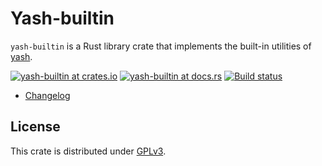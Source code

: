 # Yash-builtin

`yash-builtin` is a Rust library crate that implements the built-in utilities of
[yash](../README.md).

[![yash-builtin at crates.io](https://img.shields.io/crates/v/yash-builtin.svg)](https://crates.io/crates/yash-builtin)
[![yash-builtin at docs.rs](https://docs.rs/yash-builtin/badge.svg)](https://docs.rs/yash-builtin)
[![Build status](https://github.com/magicant/yash-rs/actions/workflows/ci.yml/badge.svg)](https://github.com/magicant/yash-rs/actions/workflows/ci.yml)

- [Changelog](CHANGELOG.md)

## License

This crate is distributed under [GPLv3](LICENSE-GPL).
